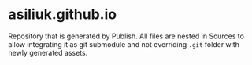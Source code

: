 # asiliuk.github.io
Repository that is generated by Publish.
All files are nested in Sources to allow integrating it as git submodule
and not overriding `.git` folder with newly generated assets.